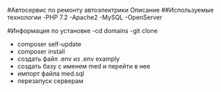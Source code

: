 #Автосервис по ремонту автоэлектрики
Описание
##Используемые технологии
-PHP 7.2
-Apache2
-MySQL
-OpenServer

#Информация по установке
-cd domains
-git clone
- composer self-update
- composer install
- создать файл .env из .env examplу
- создать базу с именем med и перейти в нее
- импорт файла med.sql
- перезапуск серверам
